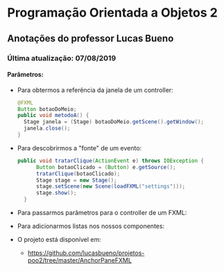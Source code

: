 # **Programação** Orientada a Objetos 2

## Anotações do professor Lucas Bueno

### Última atualização: 07/08/2019

#### Parâmetros:

- Para obtermos a referência da janela de um controller:

  ```java
  @FXML
  Button botaoDoMeio;
  public void metodoA() {
  	Stage janela = (Stage) botaoDoMeio.getScene().getWindow();
  	janela.close();
  }
  ```

- Para descobrirmos a "fonte" de um evento:
  ```java
  public void tratarClique(ActionEvent e) throws IOException {
		Button botaoClicado = (Button) e.getSource();
		tratarClique(botaoClicado);
		Stage stage = new Stage();
		stage.setScene(new Scene(loadFXML("settings")));
		stage.show();
	}
  ```
- Para passarmos parâmetros para o controller de um FXML:

  

- Para adicionarmos listas nos nossos componentes:

  

- O projeto está disponível em:

  - https://github.com/lucasbueno/projetos-poo2/tree/master/AnchorPaneFXML